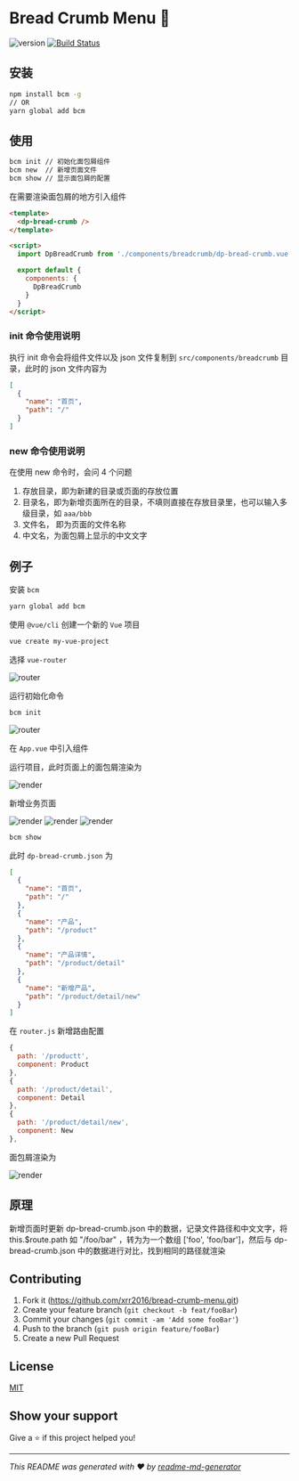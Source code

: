 # Bread Crumb Menu 👋

![version](https://img.shields.io/badge/version-0.1.2-blue.svg?cacheSeconds=2592000) [![Build Status](https://travis-ci.org/xrr2016/bread-crumb-menu.svg?branch=master)](https://travis-ci.org/xrr2016/bread-crumb-menu)

## 安装

```bash
npm install bcm -g
// OR
yarn global add bcm
```

## 使用

```bash
bcm init // 初始化面包屑组件
bcm new  // 新增页面文件
bcm show // 显示面包屑的配置
```

在需要渲染面包屑的地方引入组件

```html
<template>
  <dp-bread-crumb />
</template>

<script>
  import DpBreadCrumb from './components/breadcrumb/dp-bread-crumb.vue'

  export default {
    components: {
      DpBreadCrumb
    }
  }
</script>
```

### init 命令使用说明

执行 init 命令会将组件文件以及 json 文件复制到 `src/components/breadcrumb` 目录，此时的 json 文件内容为

```json
[
  {
    "name": "首页",
    "path": "/"
  }
]
```

### new 命令使用说明

在使用 new 命令时，会问 4 个问题

1. 存放目录，即为新建的目录或页面的存放位置
2. 目录名，即为新增页面所在的目录，不填则直接在存放目录里，也可以输入多级目录，如 `aaa/bbb`
3. 文件名， 即为页面的文件名称
4. 中文名，为面包屑上显示的中文文字

## 例子

安装 `bcm`

```bash
yarn global add bcm
```

使用 `@vue/cli` 创建一个新的 `Vue` 项目

```bash
vue create my-vue-project
```

选择 `vue-router`

![router](screenshots/router.jpg)

运行初始化命令

```bash
bcm init
```

![router](screenshots/init.jpg)

在 `App.vue` 中引入组件

运行项目，此时页面上的面包屑渲染为

![render](screenshots/render.jpg)

新增业务页面

![render](screenshots/product.jpg)
![render](screenshots/detail.jpg)
![render](screenshots/new.jpg)

```bash
bcm show
```

此时 `dp-bread-crumb.json` 为

```json
[
  {
    "name": "首页",
    "path": "/"
  },
  {
    "name": "产品",
    "path": "/product"
  },
  {
    "name": "产品详情",
    "path": "/product/detail"
  },
  {
    "name": "新增产品",
    "path": "/product/detail/new"
  }
]
```

在 `router.js` 新增路由配置

```js
{
  path: '/productt',
  component: Product
},
{
  path: '/product/detail',
  component: Detail
},
{
  path: '/product/detail/new',
  component: New
},
```

面包屑渲染为

![render](screenshots/new.gif)

## 原理

新增页面时更新 dp-bread-crumb.json 中的数据，记录文件路径和中文文字，将 this.\$route.path 如 "/foo/bar" ，转为为一个数组 ['foo', 'foo/bar']，然后与 dp-bread-crumb.json 中的数据进行对比，找到相同的路径就渲染

## Contributing

1. Fork it (<https://github.com/xrr2016/bread-crumb-menu.git>)
2. Create your feature branch (`git checkout -b feat/fooBar`)
3. Commit your changes (`git commit -am 'Add some fooBar'`)
4. Push to the branch (`git push origin feature/fooBar`)
5. Create a new Pull Request

## License

[MIT](LICENSE)

## Show your support

Give a ⭐️ if this project helped you!

---

_This README was generated with ❤️ by [readme-md-generator](https://github.com/kefranabg/readme-md-generator)_
